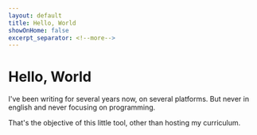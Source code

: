 ```yaml
---
layout: default
title: Hello, World
showOnHome: false
excerpt_separator: <!--more-->
---
```


# Hello, World

I've been writing for several years now, on several platforms. But never in english and never focusing on programming.

That's the objective of this little tool, other than hosting my curriculum.

